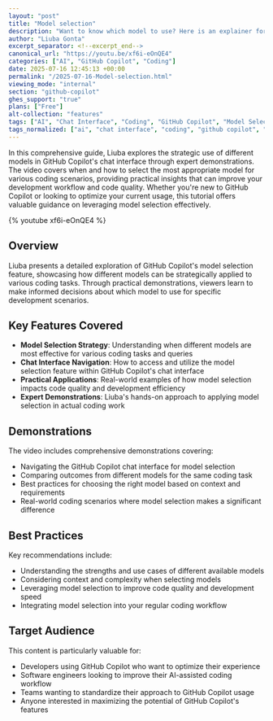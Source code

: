 ```yaml
---
layout: "post"
title: "Model selection"
description: "Want to know which model to use? Here is an explainer for it!"
author: "Liuba Gonta"
excerpt_separator: <!--excerpt_end-->
canonical_url: "https://youtu.be/xf6i-eOnQE4"
categories: ["AI", "GitHub Copilot", "Coding"]
date: 2025-07-16 12:45:13 +00:00
permalink: "/2025-07-16-Model-selection.html"
viewing_mode: "internal"
section: "github-copilot"
ghes_support: "true"
plans: ["Free"]
alt-collection: "features"
tags: ["AI", "Chat Interface", "Coding", "GitHub Copilot", "Model Selection", "Programming", "Software Development", "Videos", "VS Code"]
tags_normalized: ["ai", "chat interface", "coding", "github copilot", "model selection", "programming", "software development", "videos", "vs code"]
---
```


In this comprehensive guide, Liuba explores the strategic use of different models in GitHub Copilot's chat interface through expert demonstrations. The video covers when and how to select the most appropriate model for various coding scenarios, providing practical insights that can improve your development workflow and code quality. Whether you're new to GitHub Copilot or looking to optimize your current usage, this tutorial offers valuable guidance on leveraging model selection effectively.<!--excerpt_end-->

{% youtube xf6i-eOnQE4 %}

## Overview

Liuba presents a detailed exploration of GitHub Copilot's model selection feature, showcasing how different models can be strategically applied to various coding tasks. Through practical demonstrations, viewers learn to make informed decisions about which model to use for specific development scenarios.

## Key Features Covered

- **Model Selection Strategy**: Understanding when different models are most effective for various coding tasks and queries
- **Chat Interface Navigation**: How to access and utilize the model selection feature within GitHub Copilot's chat interface
- **Practical Applications**: Real-world examples of how model selection impacts code quality and development efficiency
- **Expert Demonstrations**: Liuba's hands-on approach to applying model selection in actual coding work

## Demonstrations

The video includes comprehensive demonstrations covering:

- Navigating the GitHub Copilot chat interface for model selection
- Comparing outcomes from different models for the same coding task
- Best practices for choosing the right model based on context and requirements
- Real-world coding scenarios where model selection makes a significant difference

## Best Practices

Key recommendations include:

- Understanding the strengths and use cases of different available models
- Considering context and complexity when selecting models
- Leveraging model selection to improve code quality and development speed
- Integrating model selection into your regular coding workflow

## Target Audience

This content is particularly valuable for:

- Developers using GitHub Copilot who want to optimize their experience
- Software engineers looking to improve their AI-assisted coding workflow
- Teams wanting to standardize their approach to GitHub Copilot usage
- Anyone interested in maximizing the potential of GitHub Copilot's features
